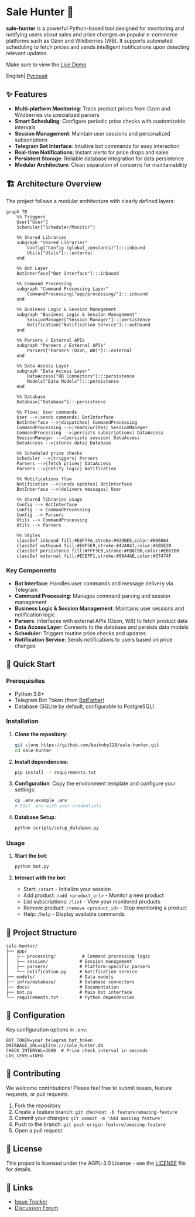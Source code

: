 # Sale Hunter 🎯

**sale-hunter** is a powerful Python-based tool designed for monitoring and notifying users about sales and price changes on popular e-commerce platforms such as Ozon and Wildberries (WB). It supports automated scheduling to fetch prices and sends intelligent notifications upon detecting relevant updates.

Make sure to view the [Live Demo](https://t.me/sale_hunter_by_bot) 

English| [Русский](./docs/russian-README.md)

## ✨ Features

- **Multi-platform Monitoring**: Track product prices from Ozon and Wildberries via specialized parsers
- **Smart Scheduling**: Configure periodic price checks with customizable intervals
- **Session Management**: Maintain user sessions and personalized subscriptions
- **Telegram Bot Interface**: Intuitive bot commands for easy interaction
- **Real-time Notifications**: Instant alerts for price drops and sales
- **Persistent Storage**: Reliable database integration for data persistence
- **Modular Architecture**: Clean separation of concerns for maintainability

## 🏗 Architecture Overview

The project follows a modular architecture with clearly defined layers:

```mermaid
graph TB
    %% Triggers
    User["User"]
    Scheduler["Scheduler/Monitor"] 
 
    %% Shared Libraries
    subgraph "Shared Libraries"
        Config["Config (global_constants)"]:::inbound
        Utils["Utils"]:::external
    end
 
    %% Bot Layer
    BotInterface["Bot Interface"]:::inbound
 
    %% Command Processing
    subgraph "Command Processing Layer"
        CommandProcessing["app/processing/"]:::inbound
    end
 
    %% Business Logic & Session Management
    subgraph "Business Logic & Session Management"
        SessionManager["Session Manager"]:::persistence
        Notification["Notification Service"]:::outbound
    end
 
    %% Parsers / External APIs
    subgraph "Parsers / External APIs"
        Parsers["Parsers (Ozon, WB)"]:::external
    end
 
    %% Data Access Layer
    subgraph "Data Access Layer"
        DataAccess["DB Connectors"]:::persistence
        Models["Data Models"]:::persistence
    end
 
    %% Database
    Database["Database"]:::persistence
 
    %% Flows: User commands
    User -->|sends commands| BotInterface
    BotInterface -->|dispatches| CommandProcessing
    CommandProcessing -->|reads/writes| SessionManager
    CommandProcessing -->|persists subscriptions| DataAccess
    SessionManager -->|persists session| DataAccess
    DataAccess -->|stores data| Database
 
    %% Scheduled price checks
    Scheduler -->|triggers| Parsers
    Parsers -->|fetch prices| DataAccess
    Parsers -->|notify logic| Notification
 
    %% Notifications flow
    Notification -->|sends updates| BotInterface
    BotInterface -->|delivers messages| User
 
    %% Shared libraries usage
    Config --> BotInterface
    Config --> CommandProcessing
    Config --> Parsers
    Utils --> CommandProcessing
    Utils --> Parsers
 
    %% Styles
    classDef inbound fill:#E0F7FA,stroke:#039BE5,color:#006064
    classDef outbound fill:#E8F5E9,stroke:#43A047,color:#1B5E20
    classDef persistence fill:#FFF3E0,stroke:#FB8C00,color:#E65100
    classDef external fill:#ECEFF1,stroke:#90A4AE,color:#37474F
```

### Key Components

- **Bot Interface**: Handles user commands and message delivery via Telegram
- **Command Processing**: Manages command parsing and session management
- **Business Logic & Session Management**: Maintains user sessions and notification logic
- **Parsers**: Interfaces with external APIs (Ozon, WB) to fetch product data
- **Data Access Layer**: Connects to the database and persists data models
- **Scheduler**: Triggers routine price checks and updates
- **Notification Service**: Sends notifications to users based on price changes

## 🚀 Quick Start

### Prerequisites

- Python 3.8+
- Telegram Bot Token (from [BotFather](https://t.me/BotFather))
- Database (SQLite by default, configurable to PostgreSQL)

### Installation

1. **Clone the repository**:
   ```bash
   git clone https://github.com/baikoby228/sale-hunter.git
   cd sale-hunter
   ```

2. **Install dependencies**:
   ```bash
   pip install -r requirements.txt
   ```

3. **Configuration**:
   Copy the environment template and configure your settings:
   ```bash
   cp .env.example .env
   # Edit .env with your credentials
   ```

4. **Database Setup**:
   ```bash
   python scripts/setup_database.py
   ```

### Usage

1. **Start the bot**:
   ```bash
   python bot.py
   ```

2. **Interact with the bot**:
   - Start: `/start` - Initialize your session
   - Add product: `/add <product_url>` - Monitor a new product
   - List subscriptions: `/list` - View your monitored products
   - Remove product: `/remove <product_id>` - Stop monitoring a product
   - Help: `/help` - Display available commands

## 📁 Project Structure

```
sale-hunter/
├── app/
│   ├── processing/          # Command processing logic
│   ├── session/            # Session management
│   ├── parsers/            # Platform-specific parsers
│   └── notification.py     # Notification service
├── models/                 # Data models
├── infra/database/         # Database connectors
├── docs/                   # Documentation
├── bot.py                  # Main bot interface
└── requirements.txt        # Python dependencies
```

## 🔧 Configuration

Key configuration options in `.env`:

```env
BOT_TOKEN=your_telegram_bot_token
DATABASE_URL=sqlite:///sale_hunter.db
CHECK_INTERVAL=3600  # Price check interval in seconds
LOG_LEVEL=INFO
```

## 🤝 Contributing

We welcome contributions! Please feel free to submit issues, feature requests, or pull requests.

1. Fork the repository
2. Create a feature branch: `git checkout -b feature/amazing-feature`
3. Commit your changes: `git commit -m 'Add amazing feature'`
4. Push to the branch: `git push origin feature/amazing-feature`
5. Open a pull request

## 📄 License

This project is licensed under the AGPL-3.0 License - see the [LICENSE](LICENSE) file for details.

## 🔗 Links

- [Issue Tracker](https://github.com/baikoby228/sale-hunter/issues)
- [Discussion Forum](https://github.com/baikoby228/sale-hunter/discussions)



